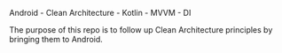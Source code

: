 Android - Clean Architecture - Kotlin - MVVM - DI

The purpose of this repo is to follow up Clean Architecture principles by bringing them to Android. 